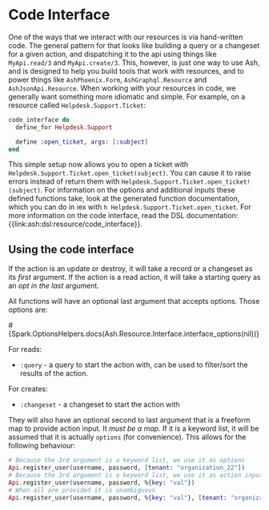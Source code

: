# Code Interface

One of the ways that we interact with our resources is via hand-written code. The general pattern for that looks like building a query or a changeset for a given action, and dispatching it to the api using things like `MyApi.read/3` and `MyApi.create/3`. This, however, is just one way to use Ash, and is designed to help you build tools that work with resources, and to power things like `AshPhoenix.Form`, `AshGraphql.Resource` and `AshJsonApi.Resource`. When working with your resources in code, we generally want something more idiomatic and simple. For example, on a resource called `Helpdesk.Support.Ticket`:

```elixir
code_interface do
  define_for Helpdesk.Support

  define :open_ticket, args: [:subject]
end
```

This simple setup now allows you to open a ticket with `Helpdesk.Support.Ticket.open_ticket(subject)`. You can cause it to raise errors instead of return them with `Helpdesk.Support.Ticket.open_ticket!(subject)`. For information on the options and additional inputs these defined functions take, look at the generated function documentation, which you can do in iex with `h Helpdesk.Support.Ticket.open_ticket`. For more information on the code interface, read the DSL documentation: {{link:ash:dsl:resource/code_interface}}.

## Using the code interface

If the action is an update or destroy, it will take a record or a changeset as its *first* argument.
If the action is a read action, it will take a starting query as an *opt in the last* argument.

All functions will have an optional last argument that accepts options. Those options are:

#{Spark.OptionsHelpers.docs(Ash.Resource.Interface.interface_options(nil))}

For reads:

* `:query` - a query to start the action with, can be used to filter/sort the results of the action.

For creates:

* `:changeset` - a changeset to start the action with

They will also have an optional second to last argument that is a freeform map to provide action input. It *must be a map*.
If it is a keyword list, it will be assumed that it is actually `options` (for convenience).
This allows for the following behaviour:

```elixir
# Because the 3rd argument is a keyword list, we use it as options
Api.register_user(username, password, [tenant: "organization_22"])
# Because the 3rd argument is a keyword list, we use it as action input
Api.register_user(username, password, %{key: "val"})
# When all are provided it is unambiguous
Api.register_user(username, password, %{key: "val"}, [tenant: "organization_22"])
```
